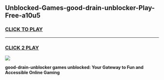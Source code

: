 
## Unblocked-Games-good-drain-unblocker-Play-Free-a10u5
<h3>
<a href="https://premium76.site?title=good-drain-unblocker&ref=23A">CLICK TO PLAY</a></h3>
<hr>

<h3>
<a href="https://premium76.site?title=good-drain-unblocker&ref=23A">CLICK 2 PLAY</a>
  
</h3>

<a href="https://premium76.site?title=good-drain-unblocker&ref=23A"><img src="https://clearcache.store/games.png"></a>


**good-drain-unblocker games unblocked: Your Gateway to Fun and Accessible Online Gaming**
